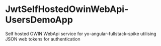 JwtSelfHostedOwinWebApi-UsersDemoApp
====================================

Self hosted OWIN WebApi service for yo-angular-fullstack-spike utilising JSON web tokens for authentication
